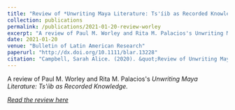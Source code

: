 ```yaml
---
title: "Review of *Unwriting Maya Literature: Ts'íib as Recorded Knowledge* by Paul M. Worley and Rita M. Palacios"
collection: publications
permalink: /publications/2021-01-20-review-worley
excerpt: "A review of Paul M. Worley and Rita M. Palacios's Unwriting Maya Literature: Ts'íib as Recorded Knowledge."
date: 2021-01-20
venue: "Bulletin of Latin American Research"
paperurl: "http://dx.doi.org/10.1111/blar.13228"
citation: "Campbell, Sarah Alice. (2020). &quot;Review of Unwriting Maya Literature: Ts'íib as Recorded Knowledge. by Paul M. Worley and Rita M. Palacios&quot; <i>Bulletin of Latin American Research</i>. http://dx.doi.org/10.1111/blar.13228."
---
```

A review of Paul M. Worley and Rita M. Palacios's <i>Unwriting Maya Literature: Ts'íib as Recorded Knowledge<i>.

[Read the review here](http://sarahfocam.github.io/files/reviewofworley21.pdf)

